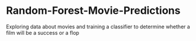 # Random-Forest-Movie-Predictions
Exploring data about movies and training a classifier to determine whether a film will be a success or a flop

